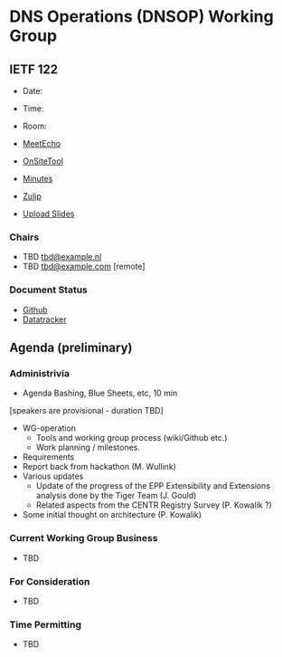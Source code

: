 
# DNS Operations (DNSOP) Working Group

## IETF 122

* Date:
* Time:
* Room:

* [MeetEcho](https://meetings.conf.meetecho.com/ietf122/?session=)
* [OnSiteTool](https://meetings.conf.meetecho.com/onsite122/?session=)

* [Minutes](https://codimd.ietf.org/notes-ietf-122-rpp)
* [Zulip](https://zulip.ietf.org/#narrow/stream/rpp)
* [Upload Slides](https://datatracker.ietf.org/meeting/122/session/rpp)

### Chairs

* TBD [tbd@example.nl](tbd@example.nl)
* TBD [tbd@example.com](tbd@example.com) [remote]

### Document Status

* [Github](https://github.com/ietf-wg-rpp/wg-materials/blob/main/dnsop-document-status.md)
* [Datatracker](https://datatracker.ietf.org/wg/rpp/documents/)

## Agenda (preliminary)

### Administrivia

* Agenda Bashing, Blue Sheets, etc,  10 min

<!--
* Updates of Old Work, Chairs, 10 mi
-->

[speakers are provisional - duration TBD]

* WG-operation
  - Tools and working group process (wiki/Github etc.)
  - Work planning / milestones.
* Requirements
* Report back from hackathon (M. Wullink)
* Various updates
  - Update of the progress of the EPP Extensibility and Extensions analysis done by the Tiger Team (J. Gould)
  - Related aspects from the CENTR Registry Survey (P. Kowalik ?)
* Some initial thought on architecture (P. Kowalik)

### Current Working Group Business

* TBD

### For Consideration

* TBD


### Time Permitting

* TBD
